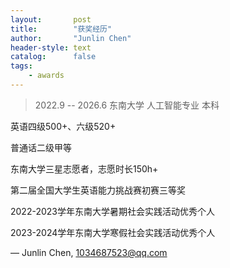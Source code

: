 ```yaml
---
layout:       post
title:        "获奖经历"
author:       "Junlin Chen"
header-style: text
catalog:      false
tags:
    - awards
---
```


> 2022.9 -- 2026.6 东南大学 人工智能专业 本科

英语四级500+、六级520+

普通话二级甲等

东南大学三星志愿者，志愿时长150h+

第二届全国大学生英语能力挑战赛初赛三等奖

2022-2023学年东南大学暑期社会实践活动优秀个人

2023-2024学年东南大学寒假社会实践活动优秀个人



— Junlin Chen, 1034687523@qq.com
